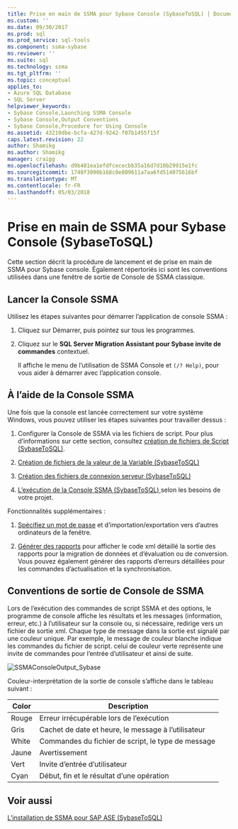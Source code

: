 ```yaml
---
title: Prise en main de SSMA pour Sybase Console (SybaseToSQL) | Documents Microsoft
ms.custom: ''
ms.date: 09/30/2017
ms.prod: sql
ms.prod_service: sql-tools
ms.component: ssma-sybase
ms.reviewer: ''
ms.suite: sql
ms.technology: ssma
ms.tgt_pltfrm: ''
ms.topic: conceptual
applies_to:
- Azure SQL Database
- SQL Server
helpviewer_keywords:
- Sybase Console,Launching SSMA Console
- Sybase Console,Output Conventions
- Sybase Console,Procedure for Using Console
ms.assetid: 43219dbe-bcfa-427d-9242-f07b1455f15f
caps.latest.revision: 22
author: Shamikg
ms.author: Shamikg
manager: craigg
ms.openlocfilehash: d9b401ea1efdfcececbb35a16d7d10b29915e1fc
ms.sourcegitcommit: 1740f3090b168c0e809611a7aa6fd514075616bf
ms.translationtype: MT
ms.contentlocale: fr-FR
ms.lasthandoff: 05/03/2018
---
```

# <a name="getting-started-with-the-ssma-for-sybase-console-sybasetosql"></a>Prise en main de SSMA pour Sybase Console (SybaseToSQL)
Cette section décrit la procédure de lancement et de prise en main de SSMA pour Sybase console. Également répertoriés ici sont les conventions utilisées dans une fenêtre de sortie de Console de SSMA classique.  
  
## <a name="launching-the-ssma-console"></a>Lancer la Console SSMA  
Utilisez les étapes suivantes pour démarrer l’application de console SSMA :  
  
1.  Cliquez sur Démarrer, puis pointez sur tous les programmes.  
  
2.  Cliquez sur le **SQL Server Migration Assistant pour Sybase invite de commandes** contextuel.  
  
    Il affiche le menu de l’utilisation de SSMA Console et `(/? Help)`, pour vous aider à démarrer avec l’application console.  
  
## <a name="using-the-ssma-console"></a>À l’aide de la Console SSMA  
Une fois que la console est lancée correctement sur votre système Windows, vous pouvez utiliser les étapes suivantes pour travailler dessus :  
  
1.  Configurer la Console de SSMA via les fichiers de script. Pour plus d’informations sur cette section, consultez [création de fichiers de Script &#40;SybaseToSQL&#41;](../../ssma/sybase/creating-script-files-sybasetosql.md).  
  
2.  [Création de fichiers de la valeur de la Variable &#40;SybaseToSQL&#41;](../../ssma/sybase/creating-variable-value-files-sybasetosql.md)  
  
3.  [Création des fichiers de connexion serveur &#40;SybaseToSQL&#41;](../../ssma/sybase/creating-the-server-connection-files-sybasetosql.md)  
  
4.  [L’exécution de la Console SSMA &#40;SybaseToSQL&#41; ](../../ssma/sybase/executing-the-ssma-console-sybasetosql.md) selon les besoins de votre projet. 
  
Fonctionnalités supplémentaires :  
  
1.  [Spécifiez un mot de passe](http://msdn.microsoft.com/en-us/9b6a70f9-6840-4140-a059-bb7bd7ccc67c) et d’importation/exportation vers d’autres ordinateurs de la fenêtre.  
  
2.  [Générer des rapports](http://msdn.microsoft.com/en-us/19278f6a-6d58-4867-9d71-c6228040466e) pour afficher le code xml détaillé la sortie des rapports pour la migration de données et d’évaluation ou de conversion. Vous pouvez également générer des rapports d’erreurs détaillées pour les commandes d’actualisation et la synchronisation.  
  
## <a name="ssma-console-output-conventions"></a>Conventions de sortie de Console de SSMA  
Lors de l’exécution des commandes de script SSMA et des options, le programme de console affiche les résultats et les messages (information, erreur, etc.) à l’utilisateur sur la console ou, si nécessaire, redirige vers un fichier de sortie xml. Chaque type de message dans la sortie est signalé par une couleur unique. Par exemple, le message de couleur blanche indique les commandes du fichier de script. celui de couleur verte représente une invite de commandes pour l’entrée d’utilisateur et ainsi de suite.  
  
![SSMAConsoleOutput_Sybase](../../ssma/sybase/media/ssmaconsoleoutput_sybase.JPG "SSMAConsoleOutput_Sybase")  
  
Couleur-interprétation de la sortie de console s’affiche dans le tableau suivant :  
  
|Color| Description|  
|---------|---------------|  
|Rouge|Erreur irrécupérable lors de l’exécution|  
|Gris|Cachet de date et heure, le message à l’utilisateur|  
|White|Commandes du fichier de script, le type de message|  
|Jaune|Avertissement|  
|Vert|Invite d’entrée d’utilisateur|  
|Cyan|Début, fin et le résultat d’une opération|  
  
## <a name="see-also"></a>Voir aussi  
[L’installation de SSMA pour SAP ASE &#40;SybaseToSQL&#41;](../../ssma/sybase/installing-ssma-for-sybase-sybasetosql.md)  
